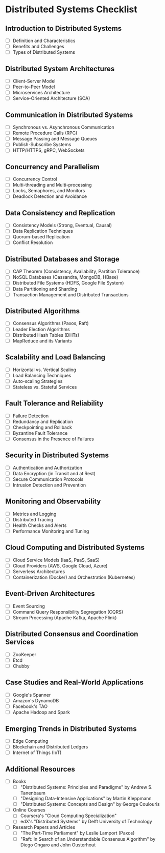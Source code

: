 # Distributed Systems Checklist

## Introduction to Distributed Systems
- [ ] Definition and Characteristics
- [ ] Benefits and Challenges
- [ ] Types of Distributed Systems

## Distributed System Architectures
- [ ] Client-Server Model
- [ ] Peer-to-Peer Model
- [ ] Microservices Architecture
- [ ] Service-Oriented Architecture (SOA)

## Communication in Distributed Systems
- [ ] Synchronous vs. Asynchronous Communication
- [ ] Remote Procedure Calls (RPC)
- [ ] Message Passing and Message Queues
- [ ] Publish-Subscribe Systems
- [ ] HTTP/HTTPS, gRPC, WebSockets

## Concurrency and Parallelism
- [ ] Concurrency Control
- [ ] Multi-threading and Multi-processing
- [ ] Locks, Semaphores, and Monitors
- [ ] Deadlock Detection and Avoidance

## Data Consistency and Replication
- [ ] Consistency Models (Strong, Eventual, Causal)
- [ ] Data Replication Techniques
- [ ] Quorum-based Replication
- [ ] Conflict Resolution

## Distributed Databases and Storage
- [ ] CAP Theorem (Consistency, Availability, Partition Tolerance)
- [ ] NoSQL Databases (Cassandra, MongoDB, HBase)
- [ ] Distributed File Systems (HDFS, Google File System)
- [ ] Data Partitioning and Sharding
- [ ] Transaction Management and Distributed Transactions

## Distributed Algorithms
- [ ] Consensus Algorithms (Paxos, Raft)
- [ ] Leader Election Algorithms
- [ ] Distributed Hash Tables (DHTs)
- [ ] MapReduce and its Variants

## Scalability and Load Balancing
- [ ] Horizontal vs. Vertical Scaling
- [ ] Load Balancing Techniques
- [ ] Auto-scaling Strategies
- [ ] Stateless vs. Stateful Services

## Fault Tolerance and Reliability
- [ ] Failure Detection
- [ ] Redundancy and Replication
- [ ] Checkpointing and Rollback
- [ ] Byzantine Fault Tolerance
- [ ] Consensus in the Presence of Failures

## Security in Distributed Systems
- [ ] Authentication and Authorization
- [ ] Data Encryption (in Transit and at Rest)
- [ ] Secure Communication Protocols
- [ ] Intrusion Detection and Prevention

## Monitoring and Observability
- [ ] Metrics and Logging
- [ ] Distributed Tracing
- [ ] Health Checks and Alerts
- [ ] Performance Monitoring and Tuning

## Cloud Computing and Distributed Systems
- [ ] Cloud Service Models (IaaS, PaaS, SaaS)
- [ ] Cloud Providers (AWS, Google Cloud, Azure)
- [ ] Serverless Architectures
- [ ] Containerization (Docker) and Orchestration (Kubernetes)

## Event-Driven Architectures
- [ ] Event Sourcing
- [ ] Command Query Responsibility Segregation (CQRS)
- [ ] Stream Processing (Apache Kafka, Apache Flink)

## Distributed Consensus and Coordination Services
- [ ] ZooKeeper
- [ ] Etcd
- [ ] Chubby

## Case Studies and Real-World Applications
- [ ] Google's Spanner
- [ ] Amazon's DynamoDB
- [ ] Facebook's TAO
- [ ] Apache Hadoop and Spark

## Emerging Trends in Distributed Systems
- [ ] Edge Computing
- [ ] Blockchain and Distributed Ledgers
- [ ] Internet of Things (IoT)

## Additional Resources
- [ ] Books
  - [ ] "Distributed Systems: Principles and Paradigms" by Andrew S. Tanenbaum
  - [ ] "Designing Data-Intensive Applications" by Martin Kleppmann
  - [ ] "Distributed Systems: Concepts and Design" by George Coulouris
- [ ] Online Courses
  - [ ] Coursera's "Cloud Computing Specialization"
  - [ ] edX's "Distributed Systems" by Delft University of Technology
- [ ] Research Papers and Articles
  - [ ] "The Part-Time Parliament" by Leslie Lamport (Paxos)
  - [ ] "Raft: In Search of an Understandable Consensus Algorithm" by Diego Ongaro and John Ousterhout

